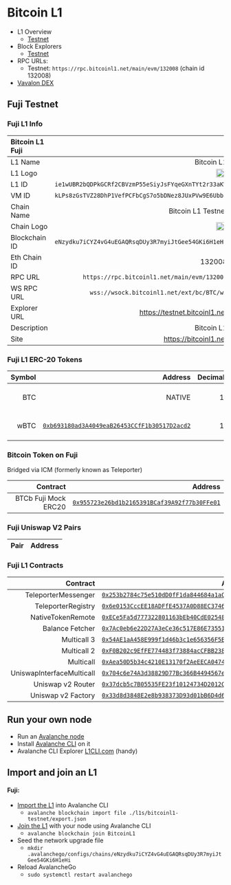 # Bitcoin L1

- L1 Overview
  - [Testnet](https://subnets-test.avax.network/subnets/2mKPswfF36XrXZgk3tn9jjntXK3Yhk2SfDbkoBC1wB932Zyc1w)
- Block Explorers
  - [Testnet](https://testnet.bitcoinl1.net/)
- RPC URLs:
  - Testnet: `https://rpc.bitcoinl1.net/main/evm/132008` (chain id 132008)
- [Vavalon DEX](https://dex.vavalon.com)

## Fuji Testnet

### Fuji L1 Info

| Bitcoin L1 Fuji |                                                                                              |
| :-------------- | -------------------------------------------------------------------------------------------: |
| L1 Name         |                                                                                   Bitcoin L1 |
| L1 Logo         | <img src="https://cdn.blockviper.com/bitcoinl1/BTCL1-Logo-Word-Icon-DARK.png" width="25%" /> |
| L1 ID           |                                          `ie1wUBR2bQDPkGCRf2CBVzmP55eSiyJsFYqeGXnTYt2r33aKW` |
| VM ID           |                                          `kLPs8zGsTVZ28DhP1VefPCFbCgS7o5bDNez8JUxPVw9E6Ubbz` |
| Chain Name      |                                                                           Bitcoin L1 Testnet |
| Chain Logo      | <img src="https://cdn.blockviper.com/bitcoinl1/BTCL1-Logo-Word-Icon-DARK.png" width="25%" /> |
| Blockchain ID   |                                          `eNzydku7iCYZ4vG4uEGAQRsqDUy3R7myiJtGee54GKi6H1eHi` |
| Eth Chain ID    |                                                                                       132008 |
| RPC URL         |                                                  `https://rpc.bitcoinl1.net/main/evm/132008` |
| WS RPC URL      |                                                    `wss://wsock.bitcoinl1.net/ext/bc/BTC/ws` |
| Explorer URL    |                                                                https://testnet.bitcoinl1.net |
| Description     |                                                                                   Bitcoin L1 |
| Site            |                                                                        https://bitcoinl1.net |

### Fuji L1 ERC-20 Tokens

| Symbol |                                                                                                                         Address | Decimals |                              Logo                              |     Description |
| -----: | ------------------------------------------------------------------------------------------------------------------------------: | -------: | :------------------------------------------------------------: | --------------: |
|    BTC |                                                                                                                          NATIVE |       18 | ![BTC logo](https://cdn.blockviper.com/bitcoinl1/bitcoin.png)  |         Bitcoin |
|   wBTC | [`0xb693180ad3A4049eaB26453CCfF1b30517D2acd2`](https://testnet.snowscan.xyz/address/0xb693180ad3A4049eaB26453CCfF1b30517D2acd2) |       18 | ![wBTC logo](https://cdn.blockviper.com/bitcoinl1/bitcoin.png) | Wrapped Bitcoin |

### Bitcoin Token on Fuji

Bridged via ICM (formerly known as Teleporter)

|             Contract |                                                                                                                       Address |
| -------------------: | ----------------------------------------------------------------------------------------------------------------------------: |
| BTCb Fuji Mock ERC20 | [`0x955723e26bd1b2165391BCaf39A92f77b30FFe01`](https://testnet.snowtrace.io/token/0x955723e26bd1b2165391BCaf39A92f77b30FFe01) |

### Fuji Uniswap V2 Pairs

| Pair | Address |
| :--- | ------: |

### Fuji L1 Contracts

|                  Contract |                                                                                                                          Address |               Description |
| ------------------------: | -------------------------------------------------------------------------------------------------------------------------------: | ------------------------: |
|       TeleporterMessenger | [`0x253b2784c75e510dD0fF1da844684a1aC0aa5fcf`](https://testnet.bitcoinl1.net/address/0x253b2784c75e510dD0fF1da844684a1aC0aa5fcf) |       TeleporterMessenger |
|        TeleporterRegistry | [`0x6e0153CccEE18ADFfE4537A0D88EC3746C83825C`](https://testnet.bitcoinl1.net/address/0x6e0153CccEE18ADFfE4537A0D88EC3746C83825C) |       Teleporter Registry |
|         NativeTokenRemote | [`0xECe5Fa5d777322801163bEb40CdE02548eFEEFbd`](https://testnet.bitcoinl1.net/address/0xECe5Fa5d777322801163bEb40CdE02548eFEEFbd) |         NativeTokenRemote |
|           Balance Fetcher | [`0x7Ac0eb6e22D27A3eCe36c517E86E73551803C532`](https://testnet.bitcoinl1.net/address/0x7Ac0eb6e22D27A3eCe36c517E86E73551803C532) |           Balance Fetcher |
|               Multicall 3 | [`0x54AE1aA458E999f1d46b3c1e656356F5B587A0a0`](https://testnet.bitcoinl1.net/address/0x54AE1aA458E999f1d46b3c1e656356F5B587A0a0) |               Multicall 3 |
|               Multicall 2 | [`0xF0B202c9EfFE774483f73884acCFBB23874DB8a1`](https://testnet.bitcoinl1.net/address/0xF0B202c9EfFE774483f73884acCFBB23874DB8a1) |               Multicall 2 |
|                 Multicall | [`0xAea50D5b34c4210E13170f2AeEECA04748D80fb3`](https://testnet.bitcoinl1.net/address/0xAea50D5b34c4210E13170f2AeEECA04748D80fb3) |                 Multicall |
| UniswapInterfaceMulticall | [`0x704c6e74A3d38829D77Bc366B4494567e5D363f4`](https://testnet.bitcoinl1.net/address/0x704c6e74A3d38829D77Bc366B4494567e5D363f4) | UniswapInterfaceMulticall |
|         Uniswap v2 Router | [`0x37dcb5c7B05535FE23f10124734D2012C9006A6b`](https://testnet.bitcoinl1.net/address/0x37dcb5c7B05535FE23f10124734D2012C9006A6b) |            Vavalon Router |
|        Uniswap v2 Factory | [`0x33d8d3848E2e8b938373D93d01bB6D4d68Bcb5b3`](https://testnet.bitcoinl1.net/address/0x33d8d3848E2e8b938373D93d01bB6D4d68Bcb5b3) |           Vavalon Factory |

## Run your own node

- Run an [Avalanche node](https://docs.avax.network/avalanche-l1s/avalanche-l1-nodes)
- Install [Avalanche CLI](https://github.com/ava-labs/avalanche-cli) on it
- Avalanche CLI Explorer [L1CLI.com](https://l1cli.com) (handy)

## Import and join an L1

#### Fuji:

- [Import the L1](https://docs.avax.network/tooling/guides/import-avalanche-l1) into Avalanche CLI
  - `avalanche blockchain import file ./l1s/bitcoinl1-testnet/export.json`
- [Join the L1](https://docs.avax.network/avalanche-l1s/deploy-a-avalanche-l1/fuji-testnet) with your node using Avalanche CLI
  - `avalanche blockchain join BitcoinL1`
- Seed the network upgrade file
  - `mkdir .avalanchego/configs/chains/eNzydku7iCYZ4vG4uEGAQRsqDUy3R7myiJtGee54GKi6H1eHi`
- Reload AvalancheGo
  - `sudo systemctl restart avalanchego`
